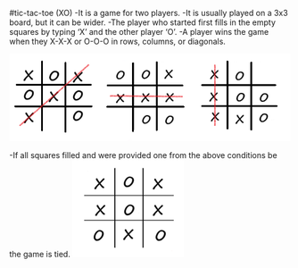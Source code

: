 #tic-tac-toe (XO)
-It is a game for two players.
-It is usually played on a 3x3 board, but it can be wider.
-The player who started first fills in the empty squares by typing ‘X’ and the other player ‘O’.
-A player wins the game when they X-X-X or O-O-O in rows, columns, or diagonals.

![alt text](XO.png)

-If all squares filled and were provided one from the above conditions be the game is tied.
![alt text](XOTIED.png)